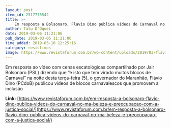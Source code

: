 ```yaml
---
layout: post
item_id: 2517775542
title: >-
    Em resposta a Bolsonaro, Flavio Dino publica vídeos do Carnaval no MA: “Beleza e preocupação com a justiça social”
author: Tatu D'Oquei
date: 2019-03-06 11:21:06
pub_date: 2019-03-06 11:21:06
time_added: 2019-03-10 12:25:16
category: resistimos
image: https://www.revistaforum.com.br/wp-content/uploads/2019/03/flavio-dino-carnaval.jpg
---
```


Em resposta ao vídeo com cenas escatológicas compartilhado por Jair Bolsonaro (PSL) dizendo que “é isto que tem virado muitos blocos de Carnaval” na noite desta terça-feira (5), o governador do Maranhão, Flávio Dino (PCdoB) publicou vídeos de blocos carnavalescos que promovem a inclusão

**Link:** [https://www.revistaforum.com.br/em-resposta-a-bolsonaro-flavio-dino-publica-videos-do-carnaval-no-ma-beleza-e-preocupacao-com-a-justica-social/](https://www.revistaforum.com.br/em-resposta-a-bolsonaro-flavio-dino-publica-videos-do-carnaval-no-ma-beleza-e-preocupacao-com-a-justica-social/)

